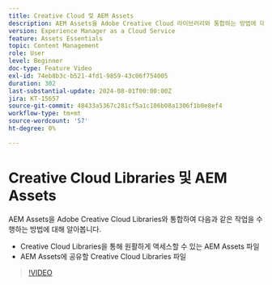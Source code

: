 ```yaml
---
title: Creative Cloud 및 AEM Assets
description: AEM Assets을 Adobe Creative Cloud 라이브러리와 통합하는 방법에 대해 알아봅니다.
version: Experience Manager as a Cloud Service
feature: Assets Essentials
topic: Content Management
role: User
level: Beginner
doc-type: Feature Video
exl-id: 74eb8b3c-b521-4fd1-9859-43c06f754005
duration: 302
last-substantial-update: 2024-08-01T00:00:00Z
jira: KT-15657
source-git-commit: 48433a5367c281cf5a1c106b08a1306f1b0e8ef4
workflow-type: tm+mt
source-wordcount: '57'
ht-degree: 0%

---
```



# Creative Cloud Libraries 및 AEM Assets

AEM Assets을 Adobe Creative Cloud Libraries와 통합하여 다음과 같은 작업을 수행하는 방법에 대해 알아봅니다.

+ Creative Cloud Libraries을 통해 원활하게 액세스할 수 있는 AEM Assets 파일
+ AEM Assets에 공유할 Creative Cloud Libraries 파일

>[!VIDEO](https://video.tv.adobe.com/v/3444015?quality=12&learn=on&captions=kor)

